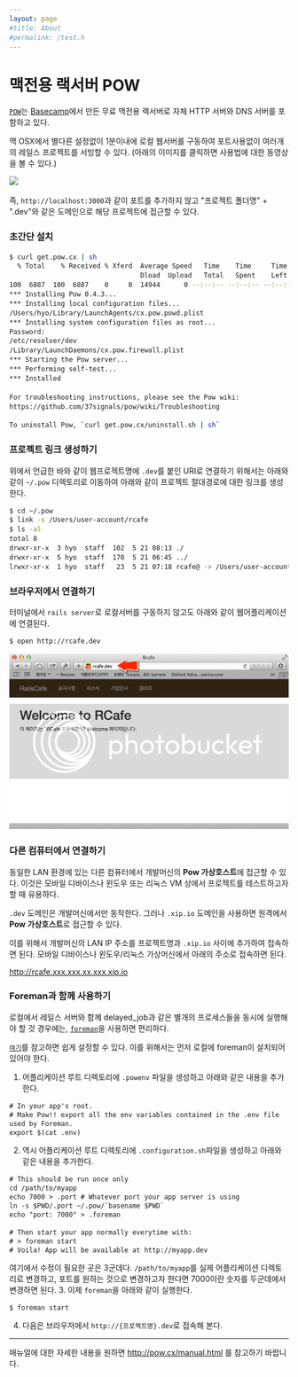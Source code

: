 ```yaml
---
layout: page
#title: About
#permalink: /test.h
---
```


# 맥전용 랙서버 POW

[`POW`](http://pow.cx)는 [Basecamp](http://basecamp.com/)에서 만든 무료 맥전용 랙서버로 자체 HTTP 서버와 DNS 서버를 포함하고 있다.

맥 OSX에서 별다른 설정없이 1분이내에 로컬 웹서버를 구동하여 포트사용없이 여러개의 레일스 프로젝트를 서빙할 수 있다. (아래의 이미지를 클릭하면 사용법에 대한 동영상을 볼 수 있다.)

[![](http://pow.cx/images/logo-pow.png)](http://get.pow.cx/media/screencast.mov)


즉, `http://localhost:3000`과 같이 포트를 추가하지 않고 "프로젝트 폴더명" + ".dev"와 같은 도메인으로 해당 프로젝트에 접근할 수 있다.

### 초간단 설치

```bash
$ curl get.pow.cx | sh
  % Total    % Received % Xferd  Average Speed   Time    Time     Time  Current
                                 Dload  Upload   Total   Spent    Left  Speed
100  6887  100  6887    0     0  14944      0 --:--:-- --:--:-- --:--:-- 14939
*** Installing Pow 0.4.3...
*** Installing local configuration files...
/Users/hyo/Library/LaunchAgents/cx.pow.powd.plist
*** Installing system configuration files as root...
Password:
/etc/resolver/dev
/Library/LaunchDaemons/cx.pow.firewall.plist
*** Starting the Pow server...
*** Performing self-test...
*** Installed

For troubleshooting instructions, please see the Pow wiki:
https://github.com/37signals/pow/wiki/Troubleshooting

To uninstall Pow, `curl get.pow.cx/uninstall.sh | sh`
```

### 프로젝트 링크 생성하기

위에서 언급한 바와 같이 웹프로젝트명에 `.dev`를 붙인 URI로 연결하기 위해서는 아래와 같이 `~/.pow` 디렉토리로 이동하여 아래와 같이 프로젝트 절대경로에 대한 링크를 생성한다.

```bash
$ cd ~/.pow
$ link -s /Users/user-account/rcafe
$ ls -al
total 8
drwxr-xr-x  3 hyo  staff  102  5 21 08:13 ./
drwxr-xr-x  5 hyo  staff  170  5 21 06:45 ../
lrwxr-xr-x  1 hyo  staff   23  5 21 07:18 rcafe@ -> /Users/user-account/rcafe
```

### 브라우저에서 연결하기

터미널에서 `rails server`로 로컬서버를 구동하지 않고도 아래와 같이 웹어플리케이션에 연결된다.

```bash
$ open http://rcafe.dev
```

![](./pow/2014-05-21_08-17-53_zpsb286a308.webp)


### 다른 컴퓨터에서 연결하기

동일한 LAN 환경에 있는 다른 컴퓨터에서 개발머신의 **Pow 가상호스트**에 접근할 수 있다. 이것은 모바일 디바이스나 윈도우 또는 리눅스 VM 상에서 프로젝트를 테스트하고자 할 때 유용하다.

`.dev` 도메인은 개발머신에서만 동작한다. 그러나 `.xip.io` 도메인을 사용하면 원격에서 **Pow 가상호스트**로 접근할 수 있다.

이를 위해서 개발머신의 LAN IP 주소를 프로젝트명과 `.xip.io` 사이에 추가하여 접속하면 된다. 모바일 디바이스나 윈도우/리눅스 가상머신에서 아래의 주소로 접속하면 된다.

http://rcafe.xxx.xxx.xx.xxx.xip.io



### Foreman과 함께 사용하기

로컬에서 레일스 서버와 함께 delayed_job과 같은 별개의 프로세스들을 동시에 실행해야 할 것 경우에는, [`foreman`](https://github.com/ddollar/foreman)을 사용하면 편리하다.

[`여기`](https://gist.github.com/dre1080/3980988)를 참고하면 쉽게 설정할 수 있다. 이를 위해서는 먼저 로컬에 foreman이 설치되어 있어야 한다.

1. 어플리케이션 루트 디렉토리에 `.powenv` 파일을 생성하고 아래와 같은 내용을 추가한다.
```
# In your app's root.
# Make Pow!! export all the env variables contained in the .env file used by Foreman.
export $(cat .env)
```
2. 역시 어플리케이션 루트 디렉토리에 `.configuration.sh`파일을 생성하고 아래와 같은 내용을 추가한다.

  ```
  # This should be run once only
  cd /path/to/myapp
  echo 7000 > .port # Whatever port your app server is using
  ln -s $PWD/.port ~/.pow/`basename $PWD`
  echo "port: 7000" > .foreman

  # Then start your app normally everytime with:
  # > foreman start
  # Voila! App will be available at http://myapp.dev
  ```

  여기에서 수정이 필요한 곳은 3군데다. `/path/to/myapp`를 실제 어플리케이션 디렉토리로 변경하고, 포트를 원하는 것으로 변경하고자 한다면 7000이란 숫자를 두군데에서 변경하면 된다.
3. 이제 `foreman`을 아래와 같이 실행한다.
```
$ foreman start
```
4. 다음은 브라우저에서 `http://{프로젝트명}.dev`로 접속해 본다.


---

매뉴얼에 대한 자세한 내용을 원하면 http://pow.cx/manual.html 를 참고하기 바랍니다.





